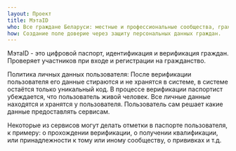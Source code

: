 ```yaml
---
layout: Проект
title: МэтаID
who: Все граждане Беларуси: местные и профессиональные сообщества, гражданские инициативы, сервисы услуг и товаров. 
how: Создание поле доверие через защиту персональных данных граждан. 
---
```

МэтаID - это цифровой паспорт, идентификация и верификация граждан. Проверяет участников при входе и регистрации на гражданство.

Политика личных данных пользователя:
После верификации пользователя его данные стираются и не хранятся в системе, в системе остаётся только уникальный код. В процессе верификации паспортист убеждается, что пользователь живой человек. Все личные данные находятся и хранятся у пользователя. Пользователь сам решает какие данные предоставлять сервисам.

Некоторые из сервисов могут делать отметки в паспорте пользователя, к примеру: о прохождении верификации, о получении квалификации, или принадлежности к тому или иному сообществу, о прививках и т.д.
